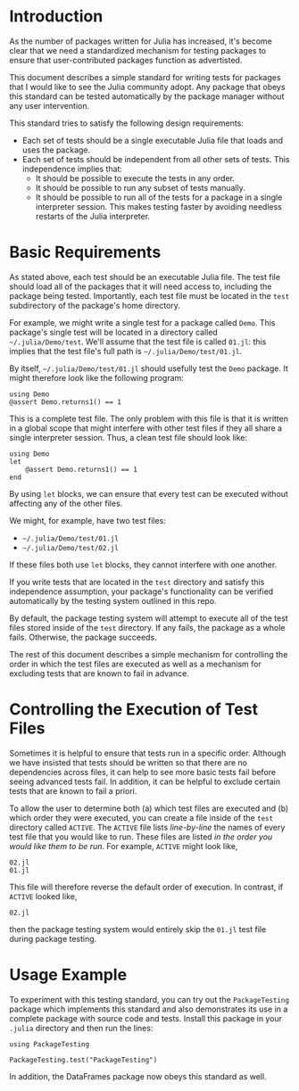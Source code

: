 # Introduction

As the number of packages written for Julia has increased, it's become clear that we need a standardized mechanism for testing packages to ensure that user-contributed packages function as advertisted.

This document describes a simple standard for writing tests for packages that I would like to see the Julia community adopt. Any package that obeys this standard can be tested automatically by the package manager without any user intervention.

This standard tries to satisfy the following design requirements:

* Each set of tests should be a single executable Julia file that loads and uses the package.
* Each set of tests should be independent from all other sets of tests. This independence implies that:
	* It should be possible to execute the tests in any order.
	* It should be possible to run any subset of tests manually.
	* It should be possible to run all of the tests for a package in a single interpreter session. This makes testing faster by avoiding needless restarts of the Julia interpreter.

# Basic Requirements

As stated above, each test should be an executable Julia file. The test file should load all of the packages that it will need access to, including the package being tested. Importantly, each test file must be located in the `test` subdirectory of the package's home directory.

For example, we might write a single test for a package called `Demo`. This package's single test will be located in a directory called `~/.julia/Demo/test`. We'll assume that the test file is called `01.jl`: this implies that the test file's full path is `~/.julia/Demo/test/01.jl`.

By itself, `~/.julia/Demo/test/01.jl` should usefully test the `Demo` package. It might therefore look like the following program:

	using Demo
	@assert Demo.returns1() == 1

This is a complete test file. The only problem with this file is that it is written in a global scope that might interfere with other test files if they all share a single interpreter session. Thus, a clean test file should look like:

	using Demo
	let
		@assert Demo.returns1() == 1
	end

By using `let` blocks, we can ensure that every test can be executed without affecting any of the other files.

We might, for example, have two test files:

* `~/.julia/Demo/test/01.jl`
* `~/.julia/Demo/test/02.jl`

If these files both use `let` blocks, they cannot interfere with one another.

If you write tests that are located in the `test` directory and satisfy this independence assumption, your package's functionality can be verified automatically by the testing system outlined in this repo.

By default, the package testing system will attempt to execute all of the test files stored inside of the `test` directory. If any fails, the package as a whole fails. Otherwise, the package succeeds.

The rest of this document describes a simple mechanism for controlling the order in which the test files are executed as well as a mechanism for excluding tests that are known to fail in advance.

# Controlling the Execution of Test Files

Sometimes it is helpful to ensure that tests run in a specific order. Although we have insisted that tests should be written so that there are no dependencies across files, it can help to see more basic tests fail before seeing advanced tests fail. In addition, it can be helpful to exclude certain tests that are known to fail a priori.

To allow the user to determine both (a) which test files are executed and (b) which order they were executed, you can create a file inside of the `test` directory called `ACTIVE`. The `ACTIVE` file lists _line-by-line_ the names of every test file that you would like to run. These files are listed _in the order you would like them to be run_. For example, `ACTIVE` might look like,

	02.jl
    01.jl

This file will therefore reverse the default order of execution. In contrast, if `ACTIVE` looked like,

	02.jl

then the package testing system would entirely skip the `01.jl` test file during package testing.

# Usage Example

To experiment with this testing standard, you can try out the `PackageTesting` package which implements this standard and also demonstrates its use in a complete package with source code and tests. Install this package in your `.julia` directory and then run the lines:

	using PackageTesting

	PackageTesting.test("PackageTesting")

In addition, the DataFrames package now obeys this standard as well.
